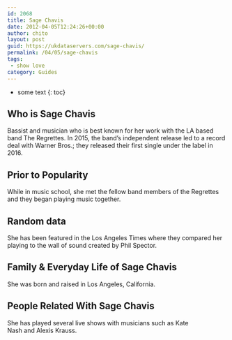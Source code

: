 ```yaml
---
id: 2068
title: Sage Chavis
date: 2012-04-05T12:24:26+00:00
author: chito
layout: post
guid: https://ukdataservers.com/sage-chavis/
permalink: /04/05/sage-chavis
tags:
 - show love
category: Guides
---
```


* some text
{: toc}
          
          
## Who is  Sage Chavis
                  
                  
                  
Bassist and musician who is best known for her work with the LA based band The Regrettes. In 2015, the band&#8217;s independent release led to a record deal with Warner Bros.; they released their first single under the label in 2016.
                  
                
                
                
## Prior to Popularity 
                  
                  
                  
While in music school, she met the fellow band members of the Regrettes and they began playing music together. 
                  
                
                
                
## Random data 
                  
                  
                  
She has been featured in the Los Angeles Times where they compared her playing to the wall of sound created by Phil Spector. 
                  
                
                
                
## Family & Everyday Life of Sage Chavis
                  
                  
                  
She was born and raised in Los Angeles, California. 
                  
                
                
                
## People Related With  Sage Chavis
                  
                  
                  
She has played several live shows with musicians such as Kate Nash and Alexis Krauss. 
                  
                
              
            
          
          
          
    
    
  
